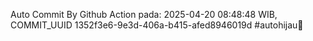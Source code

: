 Auto Commit By Github Action pada: 2025-04-20 08:48:48 WIB, COMMIT_UUID 1352f3e6-9e3d-406a-b415-afed8946019d #autohijau🗿
